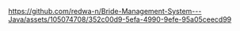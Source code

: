
https://github.com/redwa-n/Bride-Management-System---Java/assets/105074708/352c00d9-5efa-4990-9efe-95a05ceecd99

